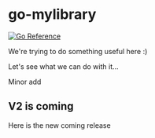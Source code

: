 # go-mylibrary

[![Go Reference](https://pkg.go.dev/badge/github.com/ifreespam/go-mylibrary.svg)](https://pkg.go.dev/github.com/ifreespam/go-mylibrary)

We're trying to do something useful here :)

Let's see what we can do with it...

Minor add

## V2 is coming

Here is the new coming release
